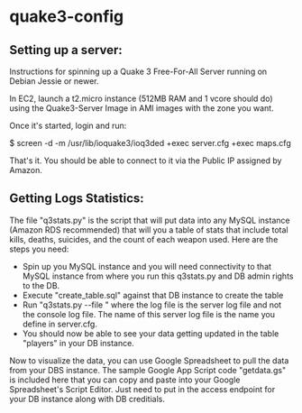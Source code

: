 # quake3-config

Setting up a server:
-------------------

Instructions for spinning up a Quake 3 Free-For-All Server running on Debian Jessie or newer.

In EC2, launch a t2.micro instance (512MB RAM and 1 vcore should do) using the Quake3-Server Image in AMI images with the zone you want.

Once it's started, login and run:

$ screen -d -m /usr/lib/ioquake3/ioq3ded +exec server.cfg +exec maps.cfg

That's it.  You should be able to connect to it via the Public IP assigned by Amazon.


Getting Logs Statistics:
-----------------------

The file "q3stats.py" is the script that will put data into any MySQL instance (Amazon RDS recommended) that will you a table of stats that include total kills, deaths, suicides, and the count of each weapon used.  Here are the steps you need:

- Spin up you MySQL instance and you will need connectivity to that MySQL instance from where you run this q3stats.py and DB admin rights to the DB.
- Execute "create_table.sql" against that DB instance to create the table
- Run "q3stats.py --file <logfile>" where the log file is the server log file and not the console log file.  The name of this server log file is the name you define in server.cfg.
- You should now be able to see your data getting updated in the table "players" in your DB instance.

Now to visualize the data, you can use Google Spreadsheet to pull the data from your DBS instance.  The sample Google App Script code "getdata.gs" is included here that you can copy and paste into your Google Spreadsheet's Script Editor.  Just need to put in the access endpoint for your DB instance along with DB creditials.


